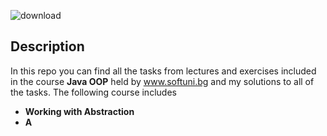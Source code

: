 ![download](https://user-images.githubusercontent.com/120650256/208385967-841e4379-1de7-4309-8cc5-3e7b546d613c.jpeg)





## __**Description**__





In this repo you can find all the tasks from lectures and exercises included in the course __Java OOP__ held by www.softuni.bg and my solutions to all of the tasks. The following course includes


- __Working with Abstraction__
- __A__
